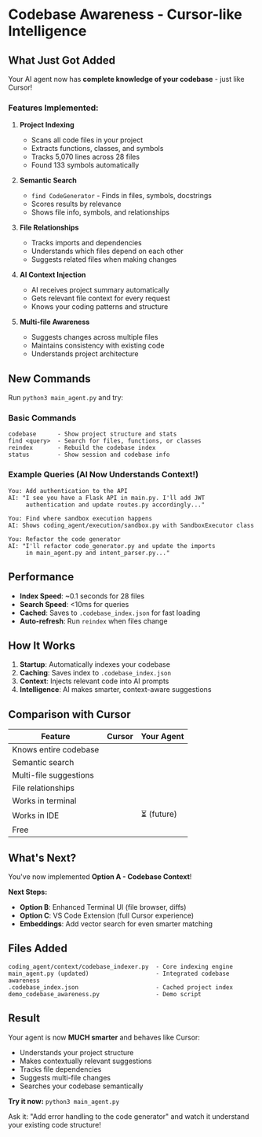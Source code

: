 #  Codebase Awareness - Cursor-like Intelligence

##  What Just Got Added

Your AI agent now has **complete knowledge of your codebase** - just like Cursor!

### Features Implemented:

1. **Project Indexing** 
   - Scans all code files in your project
   - Extracts functions, classes, and symbols
   - Tracks 5,070 lines across 28 files
   - Found 133 symbols automatically

2. **Semantic Search** 
   - `find CodeGenerator` - Finds in files, symbols, docstrings
   - Scores results by relevance
   - Shows file info, symbols, and relationships

3. **File Relationships** 
   - Tracks imports and dependencies
   - Understands which files depend on each other
   - Suggests related files when making changes

4. **AI Context Injection** 
   - AI receives project summary automatically
   - Gets relevant file context for every request
   - Knows your coding patterns and structure

5. **Multi-file Awareness** 
   - Suggests changes across multiple files
   - Maintains consistency with existing code
   - Understands project architecture

##  New Commands

Run `python3 main_agent.py` and try:

### Basic Commands
```
codebase      - Show project structure and stats
find <query>  - Search for files, functions, or classes
reindex       - Rebuild the codebase index
status        - Show session and codebase info
```

### Example Queries (AI Now Understands Context!)
```
You: Add authentication to the API
AI: "I see you have a Flask API in main.py. I'll add JWT 
     authentication and update routes.py accordingly..."

You: Find where sandbox execution happens
AI: Shows coding_agent/execution/sandbox.py with SandboxExecutor class

You: Refactor the code generator
AI: "I'll refactor code_generator.py and update the imports
     in main_agent.py and intent_parser.py..."
```

##  Performance

- **Index Speed**: ~0.1 seconds for 28 files
- **Search Speed**: <10ms for queries
- **Cached**: Saves to `.codebase_index.json` for fast loading
- **Auto-refresh**: Run `reindex` when files change

##  How It Works

1. **Startup**: Automatically indexes your codebase
2. **Caching**: Saves index to `.codebase_index.json`
3. **Context**: Injects relevant code into AI prompts
4. **Intelligence**: AI makes smarter, context-aware suggestions

##  Comparison with Cursor

| Feature | Cursor | Your Agent |
|---------|--------|------------|
| Knows entire codebase |  |  |
| Semantic search |  |  |
| Multi-file suggestions |  |  |
| File relationships |  |  |
| Works in terminal |  |  |
| Works in IDE |  | ⏳ (future) |
| Free |  |  |

##  What's Next?

You've now implemented **Option A - Codebase Context**!

**Next Steps:**
- **Option B**: Enhanced Terminal UI (file browser, diffs)
- **Option C**: VS Code Extension (full Cursor experience)
- **Embeddings**: Add vector search for even smarter matching

##  Files Added

```
coding_agent/context/codebase_indexer.py  - Core indexing engine
main_agent.py (updated)                   - Integrated codebase awareness
.codebase_index.json                      - Cached project index
demo_codebase_awareness.py                - Demo script
```

##  Result

Your agent is now **MUCH smarter** and behaves like Cursor:
- Understands your project structure
- Makes contextually relevant suggestions  
- Tracks file dependencies
- Suggests multi-file changes
- Searches your codebase semantically

**Try it now:** `python3 main_agent.py`

Ask it: "Add error handling to the code generator" and watch it understand
your existing code structure!

